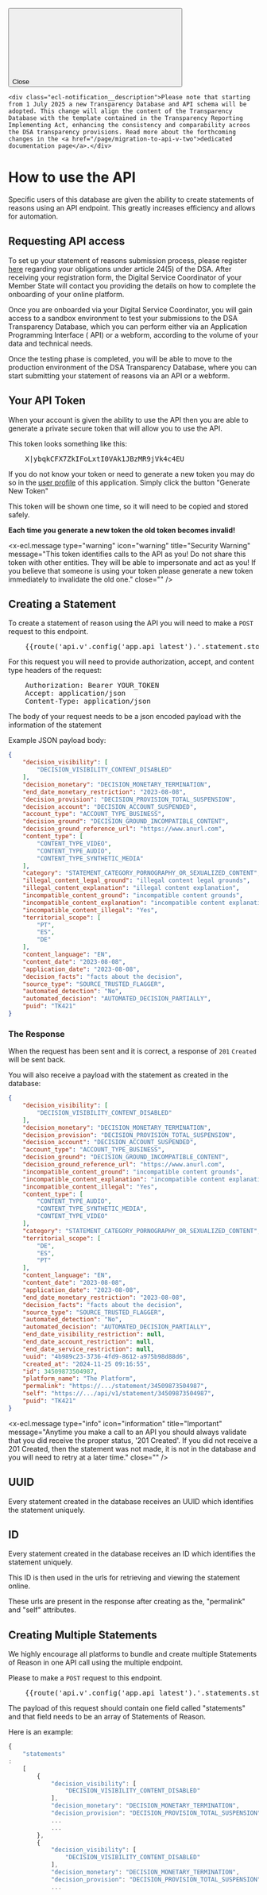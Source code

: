 <div class="ecl-notification ecl-notification--info" data-ecl-notification="" role="alert" data-ecl-auto-init="Notification" data-ecl-auto-initialized="true">

<svg class="ecl-icon ecl-icon--l ecl-notification__icon" focusable="false" aria-hidden="false" role="img">
    <title>Information</title>
    <use xlink:href="/static/ecl/images/icons/sprites/icons.svg#information"></use>
  </svg>
  <div class="ecl-notification__content"><button class="ecl-button ecl-button--tertiary ecl-notification__close ecl-button--icon-only" type="button" data-ecl-notification-close=""><span class="ecl-button__container"><span class="ecl-button__label" data-ecl-label="true">Close</span><svg class="ecl-icon ecl-icon--m ecl-button__icon" focusable="false" aria-hidden="true" data-ecl-icon="">
        </svg></span></button>

    <div class="ecl-notification__description">Please note that starting from 1 July 2025 a new Transparency Database and API schema will be adopted. This change will align the content of the Transparency Database with the template contained in the Transparency Reporting Implementing Act, enhancing the consistency and comparability acroos the DSA transparency provisions. Read more about the forthcoming changes in the <a href="/page/migration-to-api-v-two">dedicated documentation page</a>.</div>

  </div>
</div>

# How to use the API

Specific users of this database are given the ability to create
statements of reasons using an API endpoint. This greatly increases
efficiency and allows for automation.

## Requesting API access

To set up your statement of reasons submission process, please
register [here](https://ec.europa.eu/eusurvey/runner/DSA-ComplianceStamentsReasons) regarding your obligations under
article 24(5) of the DSA.
After receiving your registration form, the Digital Service Coordinator of your Member State will contact you providing
the details on how to complete the onboarding of your online platform.

Once you are onboarded via your Digital Service Coordinator, you will gain access to a sandbox environment to test your
submissions to the DSA Transparency Database, which you can perform either via an Application Programming Interface (
API) or a webform, according to the volume of your data and technical needs.

Once the testing phase is completed, you will be able to move to the production environment of the DSA Transparency
Database, where you can start submitting your statement of reasons via an API or a webform.

## Your API Token

When your account is given the ability to use the API then you are able to
generate a private secure token that will allow you to use the API.

This token looks something like this:

<pre>
    X|ybqkCFX7ZkIFoLxtI0VAk1JBzMR9jVk4c4EU
</pre>

If you do not know your token or need to generate a new token you may do so
in the [user profile](/profile/start) of this application. Simply click the button "Generate New Token"

This token will be shown one time, so it will need to be copied and stored safely.

__Each time you generate a new token the old token becomes invalid!__

<x-ecl.message type="warning" icon="warning" title="Security Warning" message="This token identifies
calls to the API as you! Do not share this token with other entities.
They will be able to impersonate and act as you! If you believe that someone is using your token
please generate a new token immediately to invalidate the old one." close="" />

## Creating a Statement

To create a statement of reason using the API you will need to make a
```POST``` request to this endpoint.

<pre>
    {{route('api.v'.config('app.api_latest').'.statement.store')}}
</pre>

For this request you will need to provide authorization, accept, and content type
headers of the request:

<pre>
    Authorization: Bearer YOUR_TOKEN
    Accept: application/json
    Content-Type: application/json
</pre>

The body of your request needs to be a json encoded payload with the information of the statement

Example JSON payload body:

```json
{
    "decision_visibility": [
        "DECISION_VISIBILITY_CONTENT_DISABLED"
    ],
    "decision_monetary": "DECISION_MONETARY_TERMINATION",
    "end_date_monetary_restriction": "2023-08-08",
    "decision_provision": "DECISION_PROVISION_TOTAL_SUSPENSION",
    "decision_account": "DECISION_ACCOUNT_SUSPENDED",
    "account_type": "ACCOUNT_TYPE_BUSINESS",
    "decision_ground": "DECISION_GROUND_INCOMPATIBLE_CONTENT",
    "decision_ground_reference_url": "https://www.anurl.com",
    "content_type": [
        "CONTENT_TYPE_VIDEO",
        "CONTENT_TYPE_AUDIO",
        "CONTENT_TYPE_SYNTHETIC_MEDIA"
    ],
    "category": "STATEMENT_CATEGORY_PORNOGRAPHY_OR_SEXUALIZED_CONTENT",
    "illegal_content_legal_ground": "illegal content legal grounds",
    "illegal_content_explanation": "illegal content explanation",
    "incompatible_content_ground": "incompatible content grounds",
    "incompatible_content_explanation": "incompatible content explanation",
    "incompatible_content_illegal": "Yes",
    "territorial_scope": [
        "PT",
        "ES",
        "DE"
    ],
    "content_language": "EN",
    "content_date": "2023-08-08",
    "application_date": "2023-08-08",
    "decision_facts": "facts about the decision",
    "source_type": "SOURCE_TRUSTED_FLAGGER",
    "automated_detection": "No",
    "automated_decision": "AUTOMATED_DECISION_PARTIALLY",
    "puid": "TK421"
}
```

### The Response

When the request has been sent and it is correct, a response of ```201``` ```Created``` will be
sent back.

You will also receive a payload with the statement as created in the database:

```json
{
    "decision_visibility": [
        "DECISION_VISIBILITY_CONTENT_DISABLED"
    ],
    "decision_monetary": "DECISION_MONETARY_TERMINATION",
    "decision_provision": "DECISION_PROVISION_TOTAL_SUSPENSION",
    "decision_account": "DECISION_ACCOUNT_SUSPENDED",
    "account_type": "ACCOUNT_TYPE_BUSINESS",
    "decision_ground": "DECISION_GROUND_INCOMPATIBLE_CONTENT",
    "decision_ground_reference_url": "https://www.anurl.com",
    "incompatible_content_ground": "incompatible content grounds",
    "incompatible_content_explanation": "incompatible content explanation",
    "incompatible_content_illegal": "Yes",
    "content_type": [
        "CONTENT_TYPE_AUDIO",
        "CONTENT_TYPE_SYNTHETIC_MEDIA",
        "CONTENT_TYPE_VIDEO"
    ],
    "category": "STATEMENT_CATEGORY_PORNOGRAPHY_OR_SEXUALIZED_CONTENT",
    "territorial_scope": [
        "DE",
        "ES",
        "PT"
    ],
    "content_language": "EN",
    "content_date": "2023-08-08",
    "application_date": "2023-08-08",
    "end_date_monetary_restriction": "2023-08-08",
    "decision_facts": "facts about the decision",
    "source_type": "SOURCE_TRUSTED_FLAGGER",
    "automated_detection": "No",
    "automated_decision": "AUTOMATED_DECISION_PARTIALLY",
    "end_date_visibility_restriction": null,
    "end_date_account_restriction": null,
    "end_date_service_restriction": null,
    "uuid": "4b989c23-3736-4fd9-8612-a975b98d88d6",
    "created_at": "2024-11-25 09:16:55",
    "id": 34509873504987,
    "platform_name": "The Platform",
    "permalink": "https://.../statement/34509873504987",
    "self": "https://.../api/v1/statement/34509873504987",
    "puid": "TK421"
}
```

<x-ecl.message type="info" icon="information" title="Important" message="Anytime you make a call
to an API you should always validate that you did receive the proper status, '201 Created'.
If you did not receive a 201 Created, then the statement was not made, it is not in the database
and you will need to retry at a later time." close="" />

## UUID

Every statement created in the database receives an UUID which identifies the statement uniquely.

## ID

Every statement created in the database receives an ID which identifies the statement uniquely.

This ID is then used in the urls for retrieving and viewing the statement online.

These urls are present in the response after creating as the, "permalink" and "self" attributes.

## Creating Multiple Statements

We highly encourage all platforms to bundle and create multiple Statements of Reason in one API call using the multiple
endpoint.

Please to make a ```POST``` request to this endpoint.

<pre>
    {{route('api.v'.config('app.api_latest').'.statements.store')}}
</pre>

The payload of this request should contain one field called "statements" and that field
needs to be an array of Statements of Reason.

Here is an example:

```javascript
{
    "statements"
:
    [
        {
            "decision_visibility": [
                "DECISION_VISIBILITY_CONTENT_DISABLED"
            ],
            "decision_monetary": "DECISION_MONETARY_TERMINATION",
            "decision_provision": "DECISION_PROVISION_TOTAL_SUSPENSION",
            ...
            ...
        },
        {
            "decision_visibility": [
                "DECISION_VISIBILITY_CONTENT_DISABLED"
            ],
            "decision_monetary": "DECISION_MONETARY_TERMINATION",
            "decision_provision": "DECISION_PROVISION_TOTAL_SUSPENSION",
            ...
            ...
        },
        {
            "decision_visibility": [
                "DECISION_VISIBILITY_CONTENT_DISABLED"
            ],
            "decision_monetary": "DECISION_MONETARY_TERMINATION",
            "decision_provision": "DECISION_PROVISION_TOTAL_SUSPENSION",
            ...
            ...
        }
        ...
    ]
}
```

The multiple endpoint is capable of making 100 statements per call.

When the request has been sent and it is correct, a response of ```201``` ```Created``` will be
sent back.

The response payload when calling the multiple endpoint will be an array of the Statements of
Reason when successful. Each Statement of Reason will then have an
uuid, created_at, self, and permalink attribute to reflect that it was created.

```javascript
{
    "statements"
:
    [
        {
            "decision_visibility": [
                "DECISION_VISIBILITY_CONTENT_DEMOTED"
            ],
            "decision_monetary": "DECISION_MONETARY_OTHER",
            ...
            ...
            ...
                "uuid"
:
    "bf92a941-c77a-4b9d-a236-38956ae79cc5",
        "created_at"
:
    "2023-11-07 07:53:43",
        "platform_name"
:
    "The Platform",
        "puid"
:
    "b5ec958d-892a-4c11-a3f2-6a3ad597eeb1"
},
    {
        "decision_visibility"
    :
        [
            "DECISION_VISIBILITY_CONTENT_DEMOTED"
        ],
    ...
    ...
    ...
        "uuid"
    :
        "174a1921-0d9e-4864-b095-6774fb0237da",
            "created_at"
    :
        "2023-11-07 07:53:44",
            "platform_name"
    :
        "The Platform",
            "puid"
    :
        "a12b436a-33b1-4403-99b2-8c16e3c5502f"
    }
,
    {
        "decision_account"
    :
        "DECISION_ACCOUNT_SUSPENDED",
            "account_type"
    :
        "ACCOUNT_TYPE_PRIVATE",
            "decision_ground"
    :
        "DECISION_GROUND_INCOMPATIBLE_CONTENT",
    ...
    ...
    ...
        "uuid"
    :
        "b8f03bf5-b8fd-4987-ac56-6fe6ab155e9e",
            "created_at"
    :
        "2023-11-07 07:53:45",
            "platform_name"
    :
        "The Platform",
            "puid"
    :
        "649c58f6-8412-4100-b10c-010b76f5a41a"
    }
,
...
]
}
```

## Statement Attributes

The attributes of the statement take on two main forms.

* free textual (max character limits apply, see below)
* limited, the value provided needs to be one of the allowed options

When submitting statements please take care to not submit ANY personal data. On a
regular basis we will do checks on the database to ensure that no personal data has been
submitted. However, in accordance with Article 24(5), it is the obligation of providers of online platforms to ensure
that the information submitted does not contain personal data.

## Additional Explanation For Statement Attributes

Please refer to
our [Additional Explanation For Statement Attributes](/page/additional-explanation-for-statement-attributes) page for
more information about the attributes.

### Decision Visibility (decision_visibility)

This attribute tells us the visibility restriction of specific items of information provided by the
recipient of the service.

This attribute is mandatory only if the following fields are empty: decision_monetary, decision_provision and
decision_account

The value provided must be an array with at least one of the following:

<ul class='ecl-unordered-list'>
@php
    foreach (\App\Models\Statement::DECISION_VISIBILITIES as $key => $value) {
        echo "<li class='ecl-unordered-list__item'>";
        echo $key;
        echo "<ul class='ecl-unordered-list'><li class='ecl-unordered-list__item'>" . $value . "</li></ul>";
        echo "</li>\n";
    }
@endphp
</ul>

### Decision Visibility Other (decision_visibility_other)

This is required if DECISION_VISIBILITY_OTHER was the decision_visibility.

Limited to 500 characters.

### Monetary payments suspension, termination or other restriction (decision_monetary)

This is an attribute that gives information about the Monetary payments suspension, termination or other restriction

This attribute is mandatory only if the following fields are empty: decision_visibility, decision_provision and
decision_account

The value provided must be one of the following:

<ul class='ecl-unordered-list'>
@php
    foreach (\App\Models\Statement::DECISION_MONETARIES as $key => $value) {
        echo "<li class='ecl-unordered-list__item'>";
        echo $key;
        echo "<ul class='ecl-unordered-list'><li class='ecl-unordered-list__item'>" . $value . "</li></ul>";
        echo "</li>\n";
    }
@endphp
</ul>

### Decision Monetary Other (decision_monetary_other)

This is required if DECISION_MONETARY_OTHER was the decision_monetary.

Limited to 500 characters.

### Decision about the provisioning of the service (decision_provision)

This is an attribute that tells us about the suspension or termination of the provision of the service.

This attribute is mandatory only if the following fields are empty: decision_visibility, decision_monetary and
decision_account

The value provided must be one of the following:

<ul class='ecl-unordered-list'>
@php
    foreach (\App\Models\Statement::DECISION_PROVISIONS as $key => $value) {
        echo "<li class='ecl-unordered-list__item'>";
        echo $key;
        echo "<ul class='ecl-unordered-list'><li class='ecl-unordered-list__item'>" . $value . "</li></ul>";
        echo "</li>\n";
    }
@endphp
</ul>

### Decision about the account's status (decision_account)

This is an attribute that tells us about the account's status.

This attribute is mandatory only if the following fields are empty: decision_visibility, decision_monetary and
decision_provision

The value provided must be one of the following:

<ul class='ecl-unordered-list'>
@php
    foreach (\App\Models\Statement::DECISION_ACCOUNTS as $key => $value) {
        echo "<li class='ecl-unordered-list__item'>";
        echo $key;
        echo "<ul class='ecl-unordered-list'><li class='ecl-unordered-list__item'>" . $value . "</li></ul>";
        echo "</li>\n";
    }
@endphp
</ul>

### Account Type (account_type)

This is an attribute that tells us about the account's type.

This attribute is optional.

The value provided must be one of the following:

<ul class='ecl-unordered-list'>
@php
    foreach (\App\Models\Statement::ACCOUNT_TYPES as $key => $value) {
        echo "<li class='ecl-unordered-list__item'>";
        echo $key;
        echo "<ul class='ecl-unordered-list'><li class='ecl-unordered-list__item'>" . $value . "</li></ul>";
        echo "</li>\n";
    }
@endphp
</ul>

### Facts and circumstances relied on in taking the decision (decision_facts)

This is a required textual field to describe the facts and circumstances relied on in
taking the decision.

Limited to 5000 characters.

### Decision Grounds (decision_ground)

This is a required field and tells us the basis on which the decision was taken.

<ul class='ecl-unordered-list'>
@php
    foreach (\App\Models\Statement::DECISION_GROUNDS as $key => $value) {
        echo "<li class='ecl-unordered-list__item'>";
        echo $key;
        echo "<ul class='ecl-unordered-list'><li class='ecl-unordered-list__item'>" . $value . "</li></ul>";
        echo "</li>\n";
    }
@endphp
</ul>

### Decision Ground Reference Url (decision_ground_reference_url)

This is an url to the TOS or Law relied upon in taking the decision.

This is an optional attribute.

### Illegal Content Legal Grounds (illegal_content_legal_ground)

This is required if the DECISION_GROUND_ILLEGAL_CONTENT was the decision_ground.
It is the legal grounds relied on.

Limited to 500 characters.

### Illegal Content Explanation (illegal_content_explanation)

This is required if the DECISION_GROUND_ILLEGAL_CONTENT was the decision_ground.
This is a text that explains why the content was illegal.

Limited to 2000 characters.

### Incompatible Content Grounds (incompatible_content_ground)

This is required if DECISION_GROUND_INCOMPATIBLE_CONTENT was the decision_ground.
It is the reference to contractual grounds.

Limited to 500 characters.

### Incompatible Content Explanation (incompatible_content_explanation)

This is required if DECISION_GROUND_INCOMPATIBLE_CONTENT was the decision_ground.
This is a text that explains why the content is considered as incompatible on that ground.

Limited to 2000 characters.

### Incompatible Content Illegal (incompatible_content_illegal)

This is an optional attribute and it can be in the form "Yes" or "No".
This is a possibility to indicate that the content was not only considered incompatible but also illegal.

### Content Type (content_type)

This is a required attribute, and it tells us what type of content is targeted by the statement
of reason.

The value provided must be an array with at least one of the following:

<ul class='ecl-unordered-list'>
@php
    foreach (\App\Models\Statement::CONTENT_TYPES as $key => $value) {
        echo "<li class='ecl-unordered-list__item'>";
        echo $key;
        echo "<ul class='ecl-unordered-list'><li class='ecl-unordered-list__item'>" . $value . "</li></ul>";
        echo "</li>\n";
    }
@endphp
</ul>

### Content Type Other (content_type_other)

This is required if CONTENT_TYPE_OTHER was the content_type.
It is a content type that is not part of provided content type list.

Limited to 500 characters.

### Category (category)

This is a required attribute, and it tells us which category the statement belongs to.

The value provided must be one of the following:

<ul class='ecl-unordered-list'>
@php
    foreach (\App\Models\Statement::STATEMENT_CATEGORIES as $key => $value) {
        echo "<li class='ecl-unordered-list__item'>";
        echo $key;
        echo "<ul class='ecl-unordered-list'><li class='ecl-unordered-list__item'>" . $value . "</li></ul>";
        echo "</li>\n";
    }
@endphp
</ul>

### Additional Categories (category_addition)

This is an optional attribute, and it tells us which additional categories the statement belongs to.

The value provided must be an array with one or more of the following:

<ul class='ecl-unordered-list'>
@php
    foreach (\App\Models\Statement::STATEMENT_CATEGORIES as $key => $value) {
        echo "<li class='ecl-unordered-list__item'>";
        echo $key;
        echo "<ul class='ecl-unordered-list'><li class='ecl-unordered-list__item'>" . $value . "</li></ul>";
        echo "</li>\n";
    }
@endphp
</ul>

### Category Specification (category_specification)

This is an optional attribute, and it tells us which additional keywords the statement belongs to.

The value provided must be an array with one or more of the following:

<ul class='ecl-unordered-list'>
@php
    foreach (\App\Models\Statement::KEYWORDS as $key => $value) {
        echo "<li class='ecl-unordered-list__item'>";
        echo $key;
        echo "<ul class='ecl-unordered-list'><li class='ecl-unordered-list__item'>" . $value . "</li></ul>";
        echo "</li>\n";
    }
@endphp
</ul>

### Other Keyword (category_specification_other)

This field can be provided if KEYWORD_OTHER is part of the category_specification.

Limited to 500 characters.

### Territorial Scope (territorial_scope)

This is a required attribute that defines territorial scope of the restriction. Each value must be the 2-letter iso code
for the country and the countries must be (EU/EEA) countries.

The value provided must be an array.

Allowed values are:

@php echo implode(', ', \App\Services\EuropeanCountriesService::EUROPEAN_COUNTRY_CODES); @endphp

For European Union (EU) use:

@php echo '["' . implode('", "', \App\Services\EuropeanCountriesService::EUROPEAN_UNION_COUNTRY_CODES) . '"]'; @endphp

For European Economic Area (EEA) use:

@php echo '["' . implode('", "', \App\Services\EuropeanCountriesService::EUROPEAN_ECONOMIC_AREA_COUNTRY_CODES) . '"]';
@endphp

### Content Language (content_language)

This is the language that the content was in.

This attribute is optional.

The value though must be one of the uppercase two
letter [ISO 639-1](https://en.wikipedia.org/wiki/List_of_ISO_639-1_codes) codes.

Ex,

@php echo '"' . implode('", "', \App\Services\EuropeanLanguagesService::EUROPEAN_LANGUAGE_CODES) . '"'; @endphp

### Content Date (content_date)

This is a required date field that indicates the upload or posting date of the content. The date should follow this
format:

```YYYY-MM-DD```

The day and the month have leading zeroes.

The date must be after or equal to 2000-01-01.

### Application Date (application_date)

This is the date that this decision starts from. The date needs to take the form of:

```YYYY-MM-DD```

The day and the month have leading zeroes.

The date must be after or equal to 2020-01-01.

### End Date of account restriction (end_date_account_restriction)

This is the date that the decision on the account ends. Leave blank for indefinite.

The date needs to take the form of:

```YYYY-MM-DD```

The day and the month have leading zeroes.

The date must be after or equal to the application date.

### End Date of monetary restriction (end_date_monetary_restriction)

This is the date that the monetary decision ends. Leave blank for indefinite.

The date needs to take the form of:

```YYYY-MM-DD```

The day and the month have leading zeroes.

The date must be after or equal to the application date.

### End Date of service restriction (end_date_service_restriction)

This is the date that the provision decision ends. Leave blank for indefinite.

The date needs to take the form of:

```YYYY-MM-DD```

The day and the month have leading zeroes.

The date must be after or equal to the application date.

### End Date of visibility restriction (end_date_visibility_restriction)

This is the date that the visibility decision ends. Leave blank for indefinite.

The date needs to take the form of:

```YYYY-MM-DD```

The day and the month have leading zeroes.

The date must be after or equal to the application date.

### Information source (source_type)

This is a required field and tells us the facts and circumstances
relied upon in taking the decision.

The value provided must be one of the following:

<ul class='ecl-unordered-list'>
@php
    foreach (\App\Models\Statement::SOURCE_TYPES as $key => $value) {
        echo "<li class='ecl-unordered-list__item'>";
        echo $key;
        echo "<ul class='ecl-unordered-list'><li class='ecl-unordered-list__item'>" . $value . "</li></ul>";
        echo "</li>\n";
    }
@endphp
</ul>

### Source Identity (source_identity)

This is an optional field to describe the source/notifier if needed. Will not be taken into account if the 'source_type'
is set to 'SOURCE_VOLUNTARY'

Limited to 500 characters.

### Automated Detection (automated_detection)

This is a required attribute and it must be in the form "Yes" or "No".
This indicates to us that decision taken in respect of automatically detected means.

### Automated Decision (automated_decision)

This is a required attribute and it must be one of the following:

<ul class='ecl-unordered-list'>
@php
    foreach (\App\Models\Statement::AUTOMATED_DECISIONS as $key => $value) {
        echo "<li class='ecl-unordered-list__item'>";
        echo $key;
        echo "<ul class='ecl-unordered-list'><li class='ecl-unordered-list__item'>" . $value . "</li></ul>";
        echo "</li>\n";
    }
@endphp
</ul>

### Platform Unique Identifier (puid)

This is a string that uniquely identifies this statement within the platform. This attribute is required and it must be
unique within your platform.

Limited to 500 characters and must contain alphanumeric characters (a-z, A-Z, 0-9), hyphens "-" and underscores "_"only.
No spaces, new-line or any other special characters are accepted.

## Existing PUID

There is an endpoint that will allow you to get a SoR by PUID. Note that the SoR will usually be retrievable through
this endpoint 24 hours after its submission.

To check if an existing PUID is alread used in a statement of reason using the API you will need to make a
```GET``` request to this endpoint.

<pre>
    {{route('api.v'.config('app.api_latest').'.statement.existing-puid', ['puid' => '&lt;PUID&gt;'])}}
</pre>

Where ```<PUID>``` is the puid that you would like to check if it is existing already in the database.

For this request you will need to provide authorization, accept, and content type
headers of the request:

<pre>
    Authorization: Bearer YOUR_TOKEN
    Accept: application/json
    Content-Type: application/json
</pre>

The response will either be ```404 Not Found``` or ```302 Found```.

When there is no statement found the body will contain the message.

```javascript
{
    "message"
:
    "statement of reason not found"
}
```

When there is a statement found the existing statement will be returned in the body.

```javascript
{
    "id"
:
    23908734597,
        "uuid"
:
    "4b989c23-3736-4fd9-8612-a975b98d88d6",
        "decision_visibility"
:
    [
        "DECISION_VISIBILITY_CONTENT_DISABLED"
    ],
        "decision_visibility_other"
:
    null,
        "decision_monetary"
:
    "DECISION_MONETARY_TERMINATION",
        "decision_monetary_other"
:
    null,
        "decision_provision"
:
    "DECISION_PROVISION_TOTAL_SUSPENSION",
        "decision_account"
:
    "DECISION_ACCOUNT_SUSPENDED",
        "account_type"
:
    "ACCOUNT_TYPE_BUSINESS",
        "decision_ground"
:
    "DECISION_GROUND_INCOMPATIBLE_CONTENT",
        "decision_ground_reference_url"
:
    "https://www.anurl.com",
        "category"
:
    "STATEMENT_CATEGORY_PORNOGRAPHY_OR_SEXUALIZED_CONTENT",
        "category_addition"
:
    [],
        "category_specification"
:
    [],
        "category_specification_other"
:
    null,
        "content_type"
:
    [
        "CONTENT_TYPE_AUDIO",
        "CONTENT_TYPE_SYNTHETIC_MEDIA",
        "CONTENT_TYPE_VIDEO"
    ],
        "content_type_other"
:
    null,
        "illegal_content_legal_ground"
:
    null,
        "illegal_content_explanation"
:
    null,
        "incompatible_content_ground"
:
    "incompatible content grounds",
        "incompatible_content_explanation"
:
    "incompatible content explanation",
        "incompatible_content_illegal"
:
    "Yes",
        "territorial_scope"
:
    [
        "DE",
        "ES",
        "PT"
    ],
        "content_language"
:
    "EN",
        "content_date"
:
    "2023-08-08",
        "application_date"
:
    "2023-08-08",
        "end_date_visibility_restriction"
:
    null,
        "end_date_monetary_restriction"
:
    "2023-08-08",
        "end_date_service_restriction"
:
    null,
        "end_date_account_restriction"
:
    null,
        "decision_facts"
:
    "facts about the decision",
        "source_type"
:
    "SOURCE_TRUSTED_FLAGGER",
        "source_identity"
:
    null,
        "automated_detection"
:
    "No",
        "automated_decision"
:
    "AUTOMATED_DECISION_PARTIALLY",
        "created_at"
:
    "2024-11-25 09:16:55",
        "platform_name"
:
    "The Platform",
        "permalink"
:
    "https://.../statement/23908734597",
        "self"
:
    "https://.../api/v1/statement/23908734597"
```

## Errors

When a call to the API has been made AND there was an error in the call you may
expect the following to occur:

- You will NOT receive a HTTP Status Code ```201 Created```.
- The statement of reason has NOT been created.
- You receive back a payload that has more information in it.

For Ex,

You made an API with a blank JSON payload or an invalid JSON payload.

```javascript
{
}
```

The HTTP Status code coming back will be ```422 Unproccessable Content```

The payload body will be a JSON object containing more information and the errors in the API call.

```javascript
{
    "message"
:
    "The decision visibility field is required when none of decision monetary / decision provision / decision account are present. (and 13 more errors)",
        "errors"
:
    {
        "decision_visibility"
    :
        [
            "The decision visibility field is required when none of decision monetary / decision provision / decision account are present."
        ],
            "decision_monetary"
    :
        [
            "The decision monetary field is required when none of decision visibility / decision provision / decision account are present."
        ],
            "decision_provision"
    :
        [
            "The decision provision field is required when none of decision visibility / decision monetary / decision account are present."
        ],
            "decision_account"
    :
        [
            "The decision account field is required when none of decision visibility / decision monetary / decision provision are present."
        ],
            "decision_ground"
    :
        [
            "The decision ground field is required."
        ],
            "content_type"
    :
        [
            "The content type field is required."
        ],
            "category"
    :
        [
            "The category field is required."
        ],
            "application_date"
    :
        [
            "The application date field is required."
        ],
            "decision_facts"
    :
        [
            "The decision facts field is required."
        ],
            "source_type"
    :
        [
            "The source type field is required."
        ],
            "automated_detection"
    :
        [
            "The automated detection field is required."
        ],
            "automated_decision"
    :
        [
            "The automated decision field is required."
        ],
            "puid"
    :
        [
            "The puid field is required."
        ]
    }
}
```

The error messages for the individual fields will vary depending on what was attempted.

Such as the following:

If you sent

```
{
    ...
    "automated_decision":"maybe"
    ...
}
```

"Maybe" is not a valid value for automated_decision. (only "Yes" or "No")

```javascript
{
    "message"
:
    "The selected automated decision is invalid.",
        "errors"
:
    {
        "automated_decision"
    :
        [
            "The selected automated decision is invalid."
        ]
    }
}
```

### Errors when Creating Multiple Statements of Reason

When you are you calling the multiple endpoint you will encounter the same errors as the single endpoint.
However, the errors will be indexed to the Statement of Reason that you are trying to create.

ex,

```javascript
{
    "errors"
:
    {
        "statement_0"
    :
        {
            "decision_monetary"
        :
            [
                "The selected decision monetary is invalid."
            ],
                "decision_ground"
        :
            [
                "The selected decision ground is invalid."
            ],
                "automated_detection"
        :
            [
                "The automated detection field is required."
            ]
        }
    ,
        "statement_2"
    :
        {
            "decision_provision"
        :
            [
                "The selected decision provision is invalid."
            ]
        }
    }
}
```

This means that the decision monetary, the decision ground and the automated detection fields were invalid in the
statement of reason at position 0 in the array.
This means that the decision provision is invalid in the statement of reason at position 2 in the array.

In this case, **NONE** of the statements where created, the request needs to be fixed and resent.

### Token Error

Another common error that may occur when calling the API is that the authorization token is not valid.

This will result in a HTTP status code of ```401 Unauthorized```

The API authorization token needs to be double checked or a new API authorization token needs to be
generated. See again the section above: [Your API Token](#your-api-token)

In addition to the common ```422``` and ```401``` errors, Any of the standard 4XX HTTP can be
encountered. 4XX statuses generally indicate that there is an issue with your request. Please try to
troubleshoot and resolve the problem.

When there is an error of 5XX we are immediately notified and there is no need
to report the issue.

### PUID Error

When you attempt to create a statement for your platform and there exists a statement with the same puid, the
response will still be ```422 Unproccessable Content``` and the error returned will contain the existing
the statement. This will look like the following:

```javascript
{
    "message"
:
    "The identifier given is not unique within this platform.",
        "errors"
:
    {
        "puid"
    :
        [
            "The identifier given is not unique within this platform."
        ]
    }
,
    "existing"
:
    {
        "uuid"
    :
        "6bf8beb0-765c-4e79-8cb1-dc93fc7478bb",
            "decision_visibility"
    :
        [
            ...
        ],
    ...
        "permalink"
    :
        "... /statement/6bf8beb0-765c-4e79-8cb1-dc93fc7478bb",
            "self"
    :
        "... /api/v1/statement/6bf8beb0-765c-4e79-8cb1-dc93fc7478bb"
    }
}
```

## Source Code

The source code for this application can be viewed here:

[DSA Transparency Database Source - GitHub](https://github.com/digital-services-act/transparency-database)

Using the repository code you can even setup and run a local replica development testing area.

Within the github environment you are also more than welcome to give pull requests and
reviews concerning the source code. 
